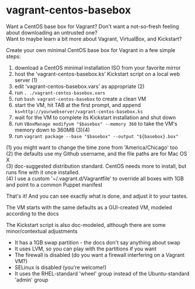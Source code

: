 vagrant-centos-basebox
==============

Want a CentOS base box for Vagrant?  Don't want a not-so-fresh feeling about downloading an untrusted one?<br>
Want to maybe learn a bit more about Vagrant, VirtualBox, and Kickstart?

Create your own minimal CentOS base box for Vagrant in a few simple steps:

1. download a CentOS minimal installation ISO from your favorite mirror
2. host the 'vagrant-centos-basebox.ks' Kickstart script on a local web server (1)
3. edit 'vagrant-centos-basebox.vars' as appropriate (2)
4. run `. ./vagrant-centos-basebox.vars`
5. run `bash vagrant-centos-basebox` to create a clean VM
6. start the VM, hit TAB at the first prompt, and append `ks=http://yourwebserver/vagrant-centos-basebox.ks`
7. wait for the VM to complete its Kickstart installation and shut down
8. run `VBoxManage modifyvm "$basebox" --memory 360` to take the VM's memory down to 360MB (3)(4)
9. run `vagrant package --base "$basebox" --output "${basebox}.box"`

(1) you might want to change the time zone from 'America/Chicago' too<br>
(2) the defaults use my Github username, and the file paths are for Mac OS X<br>
(3) doc-suggested distribution standard. CentOS needs more to install, but runs fine with it once installed.<br>
(4) I use a custom '~/.vagrant.d/Vagrantfile' to override all boxes with 1GB and point to a common Puppet manifest

That's it!  And you can see exactly what is done, and adjust it to your tastes.

The VM starts with the same defaults as a GUI-created VM, modeled according to the docs

The Kickstart script is also doc-modeled, although there are some minor/contextual adjustments
* It has a 1GB swap partition - the docs don't say anything about swap
* It uses LVM, so you can play with the partitions if you want
* The firewall is disabled (do you want a firewall interfering on a Vagrant VM?)
* SELinux is disabled (you're welcome!)
* It uses the RHEL-standard 'wheel' group instead of the Ubuntu-standard 'admin' group
